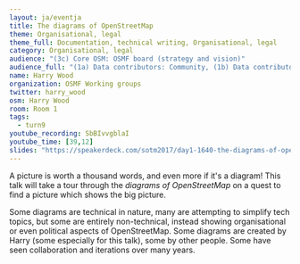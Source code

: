 ```yaml
---
layout: ja/eventja
title: The diagrams of OpenStreetMap
theme: Organisational, legal
theme_full: Documentation, technical writing, Organisational, legal
category: Organisational, legal
audience: "(3c) Core OSM: OSMF board (strategy and vision)"
audience_full: "(1a) Data contributors: Community, (1b) Data contributors: Public administration (open data, data feedback...), (1c) Data contributors: Companies (data feedback, driven by need of data...), (2a) Data users: Commercial, (2b) Data users: Non-profit and public service, (2c) Data users: Personal, (3a) Core OSM: OSM stack developers, (3b) Core OSM: OSMF working groups (community, licence, data...), (3c) Core OSM: OSMF board (strategy and vision)"
name: Harry Wood
organization: OSMF Working groups
twitter: harry_wood
osm: Harry Wood
room: Room 1
tags:
  - turn9
youtube_recording: SbBIvvgblaI
youtube_time: [39,12]
slides: "https://speakerdeck.com/sotm2017/day1-1640-the-diagrams-of-openstreetmap"
---
```

A picture is worth a thousand words, and even more if it's a diagram! This talk will take a tour through the _diagrams of OpenStreetMap_ on a quest to find a picture which shows the big picture.

Some diagrams are technical in nature, many are attempting to simplify tech topics, but some are entirely non-technical, instead showing organisational or even political aspects of OpenStreetMap. Some diagrams are created by Harry (some especially for this talk), some by other people. Some have seen collaboration and iterations over many years.

